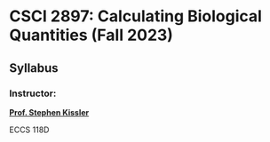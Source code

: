 # CSCI 2897: Calculating Biological Quantities (Fall 2023)

## Syllabus 

### Instructor:

__[Prof. Stephen Kissler](stephen.kissler@colorado.edu)__

ECCS 118D

